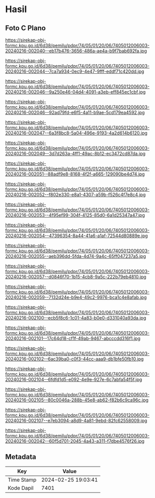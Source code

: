 # Hasil

## Foto C Plano

https://sirekap-obj-formc.kpu.go.id/6d38/pemilu/pdpr/74/05/01/20/06/7405012006003-20240216-002040--eb17b476-3656-486a-ae4a-b9f7bab692fa.jpg

https://sirekap-obj-formc.kpu.go.id/6d38/pemilu/pdpr/74/05/01/20/06/7405012006003-20240216-002044--7ca7a934-0ec9-4e47-9fff-eddf71c420dd.jpg

https://sirekap-obj-formc.kpu.go.id/6d38/pemilu/pdpr/74/05/01/20/06/7405012006003-20240216-002046--9a250e46-04d4-4091-a3eb-eff845ec1cbf.jpg

https://sirekap-obj-formc.kpu.go.id/6d38/pemilu/pdpr/74/05/01/20/06/7405012006003-20240216-002046--92ad79fd-e6f5-4a11-b9ae-5cd179ea4592.jpg

https://sirekap-obj-formc.kpu.go.id/6d38/pemilu/pdpr/74/05/01/20/06/7405012006003-20240216-002047--6a3f8bc8-5a04-496e-9193-4a2d614b6120.jpg

https://sirekap-obj-formc.kpu.go.id/6d38/pemilu/pdpr/74/05/01/20/06/7405012006003-20240216-002049--3d7d263a-4ff1-49ac-8b12-ec3472cd87da.jpg

https://sirekap-obj-formc.kpu.go.id/6d38/pemilu/pdpr/74/05/01/20/06/7405012006003-20240216-002051--88adf9e8-8168-4f2f-a665-129090be4d74.jpg

https://sirekap-obj-formc.kpu.go.id/6d38/pemilu/pdpr/74/05/01/20/06/7405012006003-20240216-002052--f802e330-e8a1-4307-a59b-f526c4f7e8c4.jpg

https://sirekap-obj-formc.kpu.go.id/6d38/pemilu/pdpr/74/05/01/20/06/7405012006003-20240216-002053--4f95ef99-304f-4125-85d0-6a1d25347a47.jpg

https://sirekap-obj-formc.kpu.go.id/6d38/pemilu/pdpr/74/05/01/20/06/7405012006003-20240216-002054--47396354-8a44-41a6-a1af-72544d80889e.jpg

https://sirekap-obj-formc.kpu.go.id/6d38/pemilu/pdpr/74/05/01/20/06/7405012006003-20240216-002055--aeb396dd-5fda-4d74-9a4c-65ff047237a5.jpg

https://sirekap-obj-formc.kpu.go.id/6d38/pemilu/pdpr/74/05/01/20/06/7405012006003-20240216-002057--d0846f70-1b15-4cb8-9a5c-222b79eb4810.jpg

https://sirekap-obj-formc.kpu.go.id/6d38/pemilu/pdpr/74/05/01/20/06/7405012006003-20240216-002059--7132d24e-b9e4-49c2-9976-bca1c4e8afab.jpg

https://sirekap-obj-formc.kpu.go.id/6d38/pemilu/pdpr/74/05/01/20/06/7405012006003-20240216-002100--ecb5f8c6-1c01-4a83-b0e0-d331040a93da.jpg

https://sirekap-obj-formc.kpu.go.id/6d38/pemilu/pdpr/74/05/01/20/06/7405012006003-20240216-002101--17c64d18-cf1f-49ab-9467-abcccdd316f1.jpg

https://sirekap-obj-formc.kpu.go.id/6d38/pemilu/pdpr/74/05/01/20/06/7405012006003-20240216-002102--6ac39ba0-c0f3-44cc-aaa9-db1bfe50fb10.jpg

https://sirekap-obj-formc.kpu.go.id/6d38/pemilu/pdpr/74/05/01/20/06/7405012006003-20240216-002104--6fdfd1d5-e092-4e9e-927e-6c7abfa54f5f.jpg

https://sirekap-obj-formc.kpu.go.id/6d38/pemilu/pdpr/74/05/01/20/06/7405012006003-20240216-002105--80c0046a-288b-45e8-ab62-f82b6c9ca96c.jpg

https://sirekap-obj-formc.kpu.go.id/6d38/pemilu/pdpr/74/05/01/20/06/7405012006003-20240216-002107--e7eb3094-a8d9-4a81-9ebd-82fc62558009.jpg

https://sirekap-obj-formc.kpu.go.id/6d38/pemilu/pdpr/74/05/01/20/06/7405012006003-20240216-002042--60f5d701-2045-4a43-a311-f7dbe4576f26.jpg


## Metadata

| Key        | Value               |
| ---------- | ------------------- |
| Time Stamp | 2024-02-25 19:03:41 |
| Kode Dapil | 7401                |



